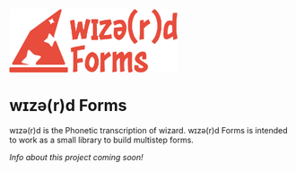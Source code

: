 <img src="https://raw.githubusercontent.com/SteinRein/wizerd-forms/master/assets/wizerd-forms-logo.svg" width="300">

# wɪzə(r)d Forms
wɪzə(r)d is the Phonetic transcription of wizard. wɪzə(r)d Forms is intended to work as a small library to build multistep forms.

*Info about this project coming soon!*

